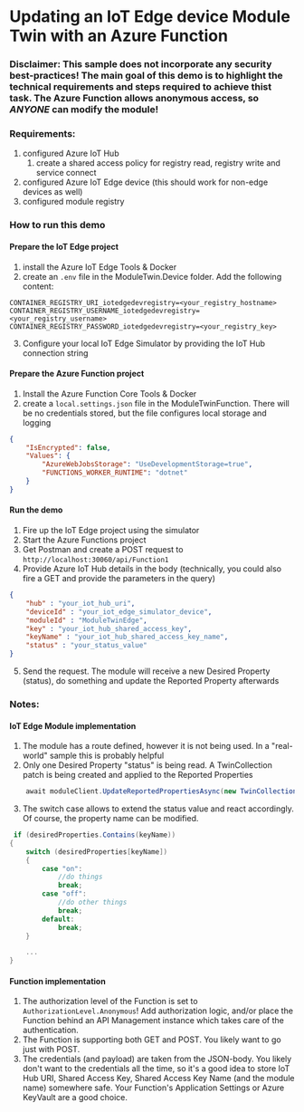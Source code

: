 # Updating an IoT Edge device Module Twin with an Azure Function

### Disclaimer: This sample does not incorporate any security best-practices! The main goal of this demo is to highlight the technical requirements and steps required to achieve thist task. The Azure Function allows anonymous access, so *ANYONE* can modify the module! 

### Requirements:

1. configured Azure IoT Hub
    1. create a shared access policy for registry read, registry write and service connect
2. configured Azure IoT Edge device (this should work for non-edge devices as well)
3. configured module registry

### How to run this demo

#### Prepare the IoT Edge project

1. install the Azure IoT Edge Tools & Docker
2. create an ```.env``` file in the ModuleTwin.Device folder. Add the following content:
```
CONTAINER_REGISTRY_URI_iotedgedevregistry=<your_registry_hostname>
CONTAINER_REGISTRY_USERNAME_iotedgedevregistry=<your_registry_username>
CONTAINER_REGISTRY_PASSWORD_iotedgedevregistry=<your_registry_key>
```
3. Configure your local IoT Edge Simulator by providing the IoT Hub connection string


#### Prepare the Azure Function project

1. Install the Azure Function Core Tools & Docker
2. create a ```local.settings.json``` file in the ModuleTwinFunction. There will be no credentials stored, but the file configures local storage and logging
```json
{
    "IsEncrypted": false,
    "Values": {
        "AzureWebJobsStorage": "UseDevelopmentStorage=true",
        "FUNCTIONS_WORKER_RUNTIME": "dotnet"
    }
}
```

#### Run the demo

1. Fire up the IoT Edge project using the simulator
2. Start the Azure Functions project
3. Get Postman and create a POST request to ```http://localhost:30060/api/Function1```
4. Provide Azure IoT Hub details in the body (technically, you could also fire a GET and provide the parameters in the query)
```json
{
    "hub" : "your_iot_hub_uri",
    "deviceId" : "your_iot_edge_simulator_device",
    "moduleId" : "ModuleTwinEdge",
    "key" : "your_iot_hub_shared_access_key",
    "keyName" : "your_iot_hub_shared_access_key_name",
    "status" : "your_status_value"
}
```
5. Send the request. The module will receive a new Desired Property (status), do something and update the Reported Property afterwards

### Notes:

#### IoT Edge Module implementation

1. The module has a route defined, however it is not being used. In a "real-world" sample this is probably helpful
2. Only one Desired Property "status" is being read. A TwinCollection patch is being created and applied to the Reported Properties 
```cs
    await moduleClient.UpdateReportedPropertiesAsync(new TwinCollection()[keyName] = desiredProperties[keyName]);
```
3. The switch case allows to extend the status value and react accordingly. Of course, the property name can be modified.
```cs
 if (desiredProperties.Contains(keyName))
{
    switch (desiredProperties[keyName])
    {
        case "on":
            //do things
            break;
        case "off":
            //do other things
            break;
        default:
            break;
    }

    ...
}
```

#### Function implementation

1. The authorization level of the Function is set to ```AuthorizationLevel.Anonymous```! Add authorization logic, and/or place the Function behind an API Management instance which takes care of the authentication.
2. The Function is supporting both GET and POST. You likely want to go just with POST.
3. The credentials (and payload) are taken from the JSON-body. You likely don't want to the credentials all the time, so it's a good idea to store IoT Hub URI, Shared Access Key, Shared Access Key Name (and the module name) somewhere safe. Your Function's Application Settings or Azure KeyVault are a good choice.
